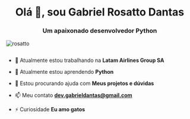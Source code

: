 <h1 align="center">Olá 👋, sou Gabriel Rosatto Dantas</h1>
<h3 align="center">Um apaixonado desenvolvedor Python</h3>

<p align="left"> <img src ="https://komarev.com/ghpvc/?username=rosatto&label=Profile%20views&color=0e13b4&style=plastic" alt="rosatto" /> </p>

<p align="left"> <a href="https ://twitter.com/" target="blank"><img src="https://img.shields.io/twitter/follow/?logo=twitter&style=for-the-badge" alt="" /> </a> </p>

- 🔭 Atualmente estou trabalhando na **Latam Airlines Group SA**

- 🌱 Atualmente estou aprendendo **Python**

- 🤝 Estou procurando ajuda com **Meus projetos e dúvidas**

- 📫 Meu contato **dev.gabrieldantas@gmail.com**

- ⚡ Curiosidade **Eu amo gatos**
